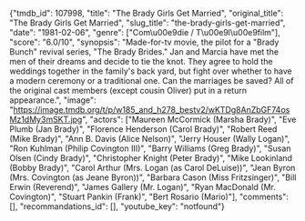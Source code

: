 {"tmdb_id": 107998, "title": "The Brady Girls Get Married", "original_title": "The Brady Girls Get Married", "slug_title": "the-brady-girls-get-married", "date": "1981-02-06", "genre": ["Com\u00e9die / T\u00e9l\u00e9film"], "score": "6.0/10", "synopsis": "Made-for-tv movie, the pilot for a \"Brady Bunch\" revival series, \"The Brady Brides.\" Jan and Marcia have met the men of their dreams and decide to tie the knot. They agree to hold the weddings together in the family's back yard, but fight over whether to have a modern ceremony or a traditional one. Can the marriages be saved? All of the original cast members (except cousin Oliver) put in a return appearance.", "image": "https://image.tmdb.org/t/p/w185_and_h278_bestv2/wKTDg8AnZbGF74osMz1dMy3mSKT.jpg", "actors": ["Maureen McCormick (Marsha Brady)", "Eve Plumb (Jan Brady)", "Florence Henderson (Carol Brady)", "Robert Reed (Mike Brady)", "Ann B. Davis (Alice Nelson)", "Jerry Houser (Wally Logan)", "Ron Kuhlman (Philip Covington III)", "Barry Williams (Greg Brady)", "Susan Olsen (Cindy Brady)", "Christopher Knight (Peter Brady)", "Mike Lookinland (Bobby Brady)", "Carol Arthur (Mrs. Logan (as Carol DeLuise))", "Jean Byron (Mrs. Covington (as Jeane Byron))", "Barbara Cason (Miss Fritzsinger)", "Bill Erwin (Reverend)", "James Gallery (Mr. Logan)", "Ryan MacDonald (Mr. Covington)", "Stuart Pankin (Frank)", "Bert Rosario (Mario)"], "comments": [], "recommandations_id": [], "youtube_key": "notfound"}